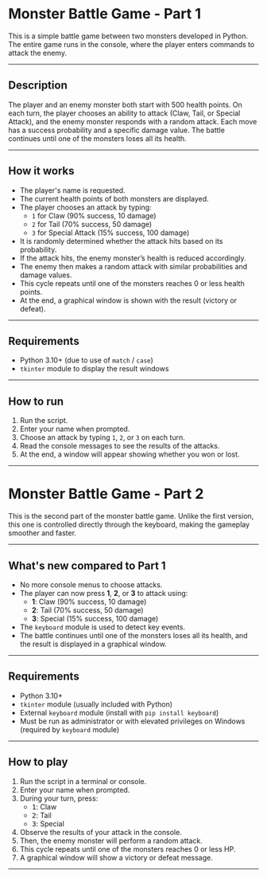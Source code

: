 <h1>Monster Battle Game - Part 1</h1>

<p>This is a simple battle game between two monsters developed in Python. The entire game runs in the console, where the player enters commands to attack the enemy.</p>

<hr />

<h2>Description</h2>
<p>The player and an enemy monster both start with 500 health points. On each turn, the player chooses an ability to attack (Claw, Tail, or Special Attack), and the enemy monster responds with a random attack. Each move has a success probability and a specific damage value. The battle continues until one of the monsters loses all its health.</p>

<hr />

<h2>How it works</h2>
<ul>
  <li>The player's name is requested.</li>
  <li>The current health points of both monsters are displayed.</li>
  <li>The player chooses an attack by typing:
    <ul>
      <li><code>1</code> for Claw (90% success, 10 damage)</li>
      <li><code>2</code> for Tail (70% success, 50 damage)</li>
      <li><code>3</code> for Special Attack (15% success, 100 damage)</li>
    </ul>
  </li>
  <li>It is randomly determined whether the attack hits based on its probability.</li>
  <li>If the attack hits, the enemy monster’s health is reduced accordingly.</li>
  <li>The enemy then makes a random attack with similar probabilities and damage values.</li>
  <li>This cycle repeats until one of the monsters reaches 0 or less health points.</li>
  <li>At the end, a graphical window is shown with the result (victory or defeat).</li>
</ul>

<hr />

<h2>Requirements</h2>
<ul>
  <li>Python 3.10+ (due to use of <code>match</code> / <code>case</code>)</li>
  <li><code>tkinter</code> module to display the result windows</li>
</ul>

<hr />

<h2>How to run</h2>
<ol>
  <li>Run the script.</li>
  <li>Enter your name when prompted.</li>
  <li>Choose an attack by typing <code>1</code>, <code>2</code>, or <code>3</code> on each turn.</li>
  <li>Read the console messages to see the results of the attacks.</li>
  <li>At the end, a window will appear showing whether you won or lost.</li>
</ol>

<hr />

<h1>Monster Battle Game - Part 2</h1>

<p>This is the second part of the monster battle game. Unlike the first version, this one is controlled directly through the keyboard, making the gameplay smoother and faster.</p>

<hr />

<h2>What's new compared to Part 1</h2>
<ul>
  <li>No more console menus to choose attacks.</li>
  <li>The player can now press <strong>1</strong>, <strong>2</strong>, or <strong>3</strong> to attack using:
    <ul>
      <li><strong>1</strong>: Claw (90% success, 10 damage)</li>
      <li><strong>2</strong>: Tail (70% success, 50 damage)</li>
      <li><strong>3</strong>: Special (15% success, 100 damage)</li>
    </ul>
  </li>
  <li>The <code>keyboard</code> module is used to detect key events.</li>
  <li>The battle continues until one of the monsters loses all its health, and the result is displayed in a graphical window.</li>
</ul>

<hr />

<h2>Requirements</h2>
<ul>
  <li>Python 3.10+</li>
  <li><code>tkinter</code> module (usually included with Python)</li>
  <li>External <code>keyboard</code> module (install with <code>pip install keyboard</code>)</li>
  <li>Must be run as administrator or with elevated privileges on Windows (required by <code>keyboard</code> module)</li>
</ul>

<hr />

<h2>How to play</h2>
<ol>
  <li>Run the script in a terminal or console.</li>
  <li>Enter your name when prompted.</li>
  <li>During your turn, press:
    <ul>
      <li><kbd>1</kbd>: Claw</li>
      <li><kbd>2</kbd>: Tail</li>
      <li><kbd>3</kbd>: Special</li>
    </ul>
  </li>
  <li>Observe the results of your attack in the console.</li>
  <li>Then, the enemy monster will perform a random attack.</li>
  <li>This cycle repeats until one of the monsters reaches 0 or less HP.</li>
  <li>A graphical window will show a victory or defeat message.</li>
</ol>

<hr />




